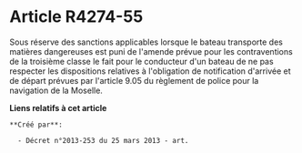 # Article R4274-55

Sous réserve des sanctions applicables lorsque le bateau transporte des matières dangereuses est puni de l'amende prévue pour
les contraventions de la troisième classe le fait pour le conducteur d'un bateau de ne pas respecter les dispositions
relatives à l'obligation de notification d'arrivée et de départ prévues par l'article 9.05 du règlement de police pour la
navigation de la Moselle.

**Liens relatifs à cet article**

	**Créé par**:

	  - Décret n°2013-253 du 25 mars 2013 - art.
